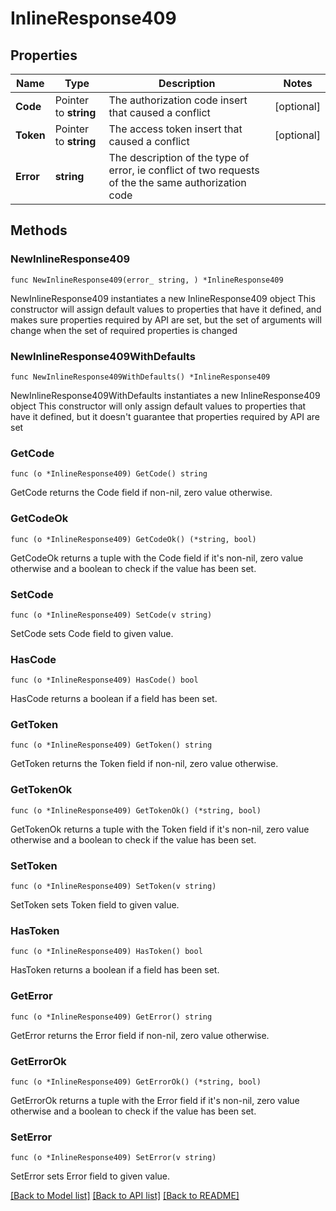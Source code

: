 # InlineResponse409

## Properties

Name | Type | Description | Notes
------------ | ------------- | ------------- | -------------
**Code** | Pointer to **string** | The authorization code insert that caused a conflict  | [optional] 
**Token** | Pointer to **string** | The access token insert that caused a conflict  | [optional] 
**Error** | **string** | The description of the type of error, ie conflict of two requests of the the same authorization code  | 

## Methods

### NewInlineResponse409

`func NewInlineResponse409(error_ string, ) *InlineResponse409`

NewInlineResponse409 instantiates a new InlineResponse409 object
This constructor will assign default values to properties that have it defined,
and makes sure properties required by API are set, but the set of arguments
will change when the set of required properties is changed

### NewInlineResponse409WithDefaults

`func NewInlineResponse409WithDefaults() *InlineResponse409`

NewInlineResponse409WithDefaults instantiates a new InlineResponse409 object
This constructor will only assign default values to properties that have it defined,
but it doesn't guarantee that properties required by API are set

### GetCode

`func (o *InlineResponse409) GetCode() string`

GetCode returns the Code field if non-nil, zero value otherwise.

### GetCodeOk

`func (o *InlineResponse409) GetCodeOk() (*string, bool)`

GetCodeOk returns a tuple with the Code field if it's non-nil, zero value otherwise
and a boolean to check if the value has been set.

### SetCode

`func (o *InlineResponse409) SetCode(v string)`

SetCode sets Code field to given value.

### HasCode

`func (o *InlineResponse409) HasCode() bool`

HasCode returns a boolean if a field has been set.

### GetToken

`func (o *InlineResponse409) GetToken() string`

GetToken returns the Token field if non-nil, zero value otherwise.

### GetTokenOk

`func (o *InlineResponse409) GetTokenOk() (*string, bool)`

GetTokenOk returns a tuple with the Token field if it's non-nil, zero value otherwise
and a boolean to check if the value has been set.

### SetToken

`func (o *InlineResponse409) SetToken(v string)`

SetToken sets Token field to given value.

### HasToken

`func (o *InlineResponse409) HasToken() bool`

HasToken returns a boolean if a field has been set.

### GetError

`func (o *InlineResponse409) GetError() string`

GetError returns the Error field if non-nil, zero value otherwise.

### GetErrorOk

`func (o *InlineResponse409) GetErrorOk() (*string, bool)`

GetErrorOk returns a tuple with the Error field if it's non-nil, zero value otherwise
and a boolean to check if the value has been set.

### SetError

`func (o *InlineResponse409) SetError(v string)`

SetError sets Error field to given value.



[[Back to Model list]](../README.md#documentation-for-models) [[Back to API list]](../README.md#documentation-for-api-endpoints) [[Back to README]](../README.md)


